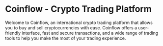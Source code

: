 # Coinflow - Crypto Trading Platform
Welcome to Coinflow, an international crypto trading platform that allows you to buy and sell cryptocurrencies with ease. Coinflow offers a user-friendly interface, fast and secure transactions, and a wide range of trading tools to help you make the most of your trading experience.
